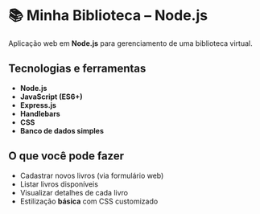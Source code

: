 # ​📚 Minha Biblioteca – Node.js
Aplicação web em **Node.js** para gerenciamento de uma biblioteca virtual.

##  Tecnologias e ferramentas
- **Node.js**
- **JavaScript (ES6+)**
- **Express.js** 
- **Handlebars** 
- **CSS** 
- **Banco de dados simples**

## O que você pode fazer
- Cadastrar novos livros (via formulário web)
- Listar livros disponíveis
- Visualizar detalhes de cada livro
- Estilização **básica** com CSS customizado


